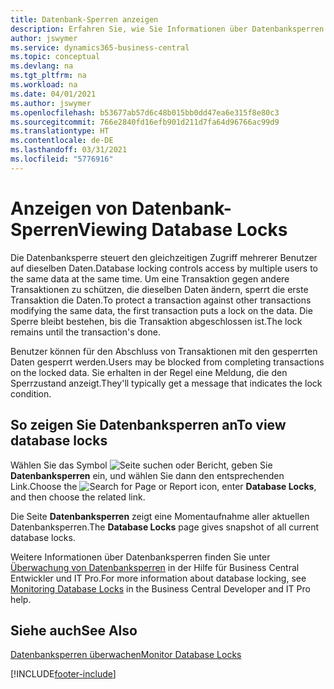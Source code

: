 ```yaml
---
title: Datenbank-Sperren anzeigen
description: Erfahren Sie, wie Sie Informationen über Datenbanksperren direkt über die Clientschnittstelle in Business Central anzeigen können.
author: jswymer
ms.service: dynamics365-business-central
ms.topic: conceptual
ms.devlang: na
ms.tgt_pltfrm: na
ms.workload: na
ms.date: 04/01/2021
ms.author: jswymer
ms.openlocfilehash: b53677ab57d6c48b015bb0dd47ea6e315f8e80c3
ms.sourcegitcommit: 766e2840fd16efb901d211d7fa64d96766ac99d9
ms.translationtype: HT
ms.contentlocale: de-DE
ms.lasthandoff: 03/31/2021
ms.locfileid: "5776916"
---
```

# <a name="viewing-database-locks"></a><span data-ttu-id="80864-103">Anzeigen von Datenbank-Sperren</span><span class="sxs-lookup"><span data-stu-id="80864-103">Viewing Database Locks</span></span>

<span data-ttu-id="80864-104">Die Datenbanksperre steuert den gleichzeitigen Zugriff mehrerer Benutzer auf dieselben Daten.</span><span class="sxs-lookup"><span data-stu-id="80864-104">Database locking controls access by multiple users to the same data at the same time.</span></span> <span data-ttu-id="80864-105">Um eine Transaktion gegen andere Transaktionen zu schützen, die dieselben Daten ändern, sperrt die erste Transaktion die Daten.</span><span class="sxs-lookup"><span data-stu-id="80864-105">To protect a transaction against other transactions modifying the same data, the first transaction puts a lock on the data.</span></span> <span data-ttu-id="80864-106">Die Sperre bleibt bestehen, bis die Transaktion abgeschlossen ist.</span><span class="sxs-lookup"><span data-stu-id="80864-106">The lock remains until the transaction's done.</span></span>

<span data-ttu-id="80864-107">Benutzer können für den Abschluss von Transaktionen mit den gesperrten Daten gesperrt werden.</span><span class="sxs-lookup"><span data-stu-id="80864-107">Users may be blocked from completing transactions on the locked data.</span></span> <span data-ttu-id="80864-108">Sie erhalten in der Regel eine Meldung, die den Sperrzustand anzeigt.</span><span class="sxs-lookup"><span data-stu-id="80864-108">They'll typically get a message that indicates the lock condition.</span></span>

## <a name="to-view-database-locks"></a><span data-ttu-id="80864-109">So zeigen Sie Datenbanksperren an</span><span class="sxs-lookup"><span data-stu-id="80864-109">To view database locks</span></span>

<span data-ttu-id="80864-110">Wählen Sie das Symbol ![Seite suchen oder Bericht](media/ui-search/search_small.png "Suchen Sie nach dem Symbol Seite oder Bericht"), geben Sie **Datenbanksperren** ein, und wählen Sie dann den entsprechenden Link.</span><span class="sxs-lookup"><span data-stu-id="80864-110">Choose the ![Search for Page or Report](media/ui-search/search_small.png "Search for Page or Report icon") icon, enter **Database Locks**, and then choose the related link.</span></span>

<span data-ttu-id="80864-111">Die Seite **Datenbanksperren** zeigt eine Momentaufnahme aller aktuellen Datenbanksperren.</span><span class="sxs-lookup"><span data-stu-id="80864-111">The **Database Locks** page gives snapshot of all current database locks.</span></span>

<span data-ttu-id="80864-112">Weitere Informationen über Datenbanksperren finden Sie unter [Überwachung von Datenbanksperren](/dynamics365/business-central/dev-itpro/administration/monitor-database-locks) in der Hilfe für Business Central Entwickler und IT Pro.</span><span class="sxs-lookup"><span data-stu-id="80864-112">For more information about database locking, see [Monitoring Database Locks](/dynamics365/business-central/dev-itpro/administration/monitor-database-locks) in the Business Central Developer and IT Pro help.</span></span>

## <a name="see-also"></a><span data-ttu-id="80864-113">Siehe auch</span><span class="sxs-lookup"><span data-stu-id="80864-113">See Also</span></span>

[<span data-ttu-id="80864-114">Datenbanksperren überwachen</span><span class="sxs-lookup"><span data-stu-id="80864-114">Monitor Database Locks</span></span>](/dynamics365/business-central/dev-itpro/administration/monitor-database-locks) 


[!INCLUDE[footer-include](includes/footer-banner.md)]
